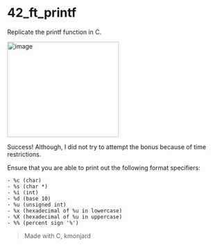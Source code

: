 # 42_ft_printf
Replicate the printf function in C.

<img width="257" height="220" alt="image" src="https://github.com/user-attachments/assets/e83c8563-8c6c-4ca7-a0f0-16c50b1401bf" />

Success! Although, I did not try to attempt the bonus because of time restrictions.

Ensure that you are able to print out the following format specifiers:
```
- %c (char)
- %s (char *)
- %i (int)
- %d (base 10)
- %u (unsigned int)
- %x (hexadecimal of %u in lowercase)
- %X (hexadecimal of %u in uppercase)
- %% (percent sign '%')
```

> Made with C, kmonjard
